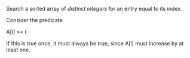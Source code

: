 Search a sorted array of *distinct integers* for an entry equal to its index.


Consider the predicate

  A[i] >= i

If this is true once, it must always be true, since A[i] must increase by at
least one.
